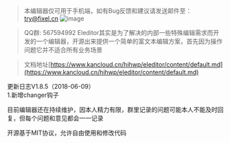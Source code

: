 >本编辑器仅可用于手机端，如有Bug反馈和建议请发送邮件至：try@fixel.cn
> ![image](https://eleditor.fixel.cn/static/eleditor/images/qrcode.png)

>QQ群: 567594992
>Eleditor其实是为了解决的内部一些特殊编辑需求而开发的一个编辑器，开源出来提供一个简单的富文本编辑方案，首先因为操作问题它并不适合所有业务场景

>文档地址[https://www.kancloud.cn/hihwp/eleditor/content/default.md](https://www.kancloud.cn/hihwp/eleditor/content/default.md)

更新日志V1.8.5（2018-06-09）<br>
1.新增changer钩子<br>

目前编辑器还在持续维护，因本人精力有限，群里记录的问题可能本人不能及时回复，但每个问题和意见都会一一记录

开源基于MIT协议，允许自由使用和修改代码
